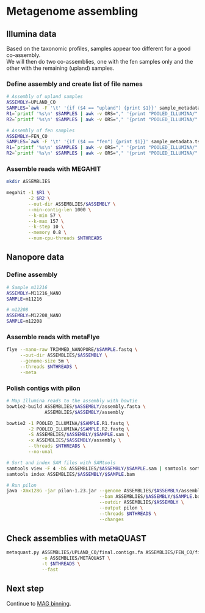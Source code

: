 # Metagenome assembling

## Illumina data

Based on the taxonomic profiles, samples appear too different for a good co-assembly.  
We will then do two co-assemblies, one with the fen samples only and the other with the remaining (upland) samples.

### Define assembly and create list of file names

```bash
# Assembly of upland samples
ASSEMBLY=UPLAND_CO
SAMPLES=`awk -F '\t' '{if ($4 == "upland") {print $1}}' sample_metadata.tsv | uniq`
R1=`printf '%s\n' $SAMPLES | awk -v ORS="," '{print "POOLED_ILLUMINA/" $0 ".R1.fastq"}' | sed 's/,$/\n/'`
R2=`printf '%s\n' $SAMPLES | awk -v ORS="," '{print "POOLED_ILLUMINA/" $0 ".R2.fastq"}' | sed 's/,$/\n/'`

# Assembly of fen samples
ASSEMBLY=FEN_CO
SAMPLES=`awk -F '\t' '{if ($4 == "fen") {print $1}}' sample_metadata.tsv | uniq`
R1=`printf '%s\n' $SAMPLES | awk -v ORS="," '{print "POOLED_ILLUMINA/" $0 ".R1.fastq"}' | sed 's/,$/\n/'`
R2=`printf '%s\n' $SAMPLES | awk -v ORS="," '{print "POOLED_ILLUMINA/" $0 ".R2.fastq"}' | sed 's/,$/\n/'`
```

### Assemble reads with MEGAHIT

```bash
mkdir ASSEMBLIES

megahit -1 $R1 \
        -2 $R2 \
        --out-dir ASSEMBLIES/$ASSEMBLY \
        --min-contig-len 1000 \
        --k-min 57 \
        --k-max 157 \
        --k-step 10 \
        --memory 0.8 \
        --num-cpu-threads $NTHREADS
```

## Nanopore data

### Define assembly

```bash
# Sample m11216
ASSEMBLY=M11216_NANO
SAMPLE=m11216

# m12208
ASSEMBLY=M12208_NANO
SAMPLE=m12208
```

### Assemble reads with metaFlye

```bash
flye --nano-raw TRIMMED_NANOPORE/$SAMPLE.fastq \
     --out-dir ASSEMBLIES/$ASSEMBLY \
     --genome-size 5m \
     --threads $NTHREADS \
     --meta
```

### Polish contigs with pilon

```bash
# Map Illumina reads to the assembly with bowtie
bowtie2-build ASSEMBLIES/$ASSEMBLY/assembly.fasta \
              ASSEMBLIES/$ASSEMBLY/assembly

bowtie2 -1 POOLED_ILLUMINA/$SAMPLE.R1.fastq \
        -2 POOLED_ILLUMINA/$SAMPLE.R2.fastq \
        -S ASSEMBLIES/$ASSEMBLY/$SAMPLE.sam \
        -x ASSEMBLIES/$ASSEMBLY/assembly \
        --threads $NTHREADS \
        --no-unal

# Sort and index SAM files with SAMtools
samtools view -F 4 -bS ASSEMBLIES/$ASSEMBLY/$SAMPLE.sam | samtools sort > ASSEMBLIES/$ASSEMBLY/$SAMPLE.bam
samtools index ASSEMBLIES/$ASSEMBLY/$SAMPLE.bam

# Run pilon
java -Xmx128G -jar pilon-1.23.jar --genome ASSEMBLIES/$ASSEMBLY/assembly.fasta \
                                  --bam ASSEMBLIES/$ASSEMBLY/$SAMPLE.bam \
                                  --outdir ASSEMBLIES/$ASSEMBLY \
                                  --output pilon \
                                  --threads $NTHREADS \
                                  --changes
```

## Check assemblies with metaQUAST

```bash
metaquast.py ASSEMBLIES/UPLAND_CO/final.contigs.fa ASSEMBLIES/FEN_CO/final.contigs.fa ASSEMBLIES/M11216_NANO/pilon.fasta ASSEMBLIES/M12208_NANO/pilon.fasta \
             -o ASSEMBLIES/METAQUAST \
             -t $NTHREADS \
             --fast
```

## Next step

Continue to [MAG binning](03-MAG-binning.md).
